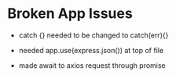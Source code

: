 # Broken App Issues

- catch {} needed to be changed to catch(err){}

- needed app.use(express.json()) at top of file

- made await to axios request through promise